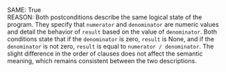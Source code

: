 SAME: True  
REASON: Both postconditions describe the same logical state of the program. They specify that `numerator` and `denominator` are numeric values and detail the behavior of `result` based on the value of `denominator`. Both conditions state that if the `denominator` is zero, `result` is None, and if the `denominator` is not zero, `result` is equal to `numerator / denominator`. The slight difference in the order of clauses does not affect the semantic meaning, which remains consistent between the two descriptions.